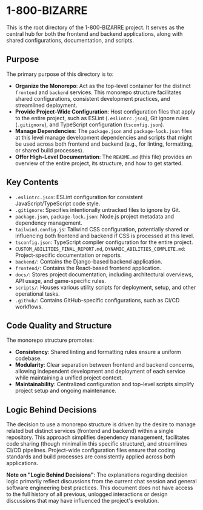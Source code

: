 # 1-800-BIZARRE

This is the root directory of the 1-800-BIZARRE project. It serves as the central hub for both the frontend and backend applications, along with shared configurations, documentation, and scripts.

## Purpose

The primary purpose of this directory is to:
*   **Organize the Monorepo**: Act as the top-level container for the distinct `frontend` and `backend` services. This monorepo structure facilitates shared configurations, consistent development practices, and streamlined deployment.
*   **Provide Project-Wide Configuration**: Host configuration files that apply to the entire project, such as ESLint (`.eslintrc.json`), Git ignore rules (`.gitignore`), and TypeScript configuration (`tsconfig.json`).
*   **Manage Dependencies**: The `package.json` and `package-lock.json` files at this level manage development dependencies and scripts that might be used across both frontend and backend (e.g., for linting, formatting, or shared build processes).
*   **Offer High-Level Documentation**: The `README.md` (this file) provides an overview of the entire project, its structure, and how to get started.

## Key Contents

*   `.eslintrc.json`: ESLint configuration for consistent JavaScript/TypeScript code style.
*   `.gitignore`: Specifies intentionally untracked files to ignore by Git.
*   `package.json`, `package-lock.json`: Node.js project metadata and dependency management.
*   `tailwind.config.js`: Tailwind CSS configuration, potentially shared or influencing both frontend and backend if CSS is processed at this level.
*   `tsconfig.json`: TypeScript compiler configuration for the entire project.
*   `CUSTOM_ABILITIES_FINAL_REPORT.md`, `DYNAMIC_ABILITIES_COMPLETE.md`: Project-specific documentation or reports.
*   `backend/`: Contains the Django-based backend application.
*   `frontend/`: Contains the React-based frontend application.
*   `docs/`: Stores project documentation, including architectural overviews, API usage, and game-specific rules.
*   `scripts/`: Houses various utility scripts for deployment, setup, and other operational tasks.
*   `.github/`: Contains GitHub-specific configurations, such as CI/CD workflows.

## Code Quality and Structure

The monorepo structure promotes:
*   **Consistency**: Shared linting and formatting rules ensure a uniform codebase.
*   **Modularity**: Clear separation between frontend and backend concerns, allowing independent development and deployment of each service while maintaining a unified project context.
*   **Maintainability**: Centralized configuration and top-level scripts simplify project setup and ongoing maintenance.

## Logic Behind Decisions

The decision to use a monorepo structure is driven by the desire to manage related but distinct services (frontend and backend) within a single repository. This approach simplifies dependency management, facilitates code sharing (though minimal in this specific structure), and streamlines CI/CD pipelines. Project-wide configuration files ensure that coding standards and build processes are consistently applied across both applications.

**Note on "Logic Behind Decisions"**: The explanations regarding decision logic primarily reflect discussions from the current chat session and general software engineering best practices. This document does not have access to the full history of all previous, unlogged interactions or design discussions that may have influenced the project's evolution.